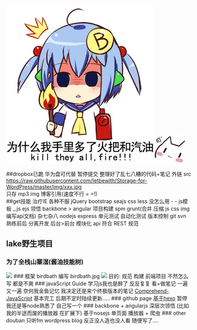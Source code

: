 ![alt text](https://raw.githubusercontent.com/letbewith/Storage-for-WordPress/master/img/acg/fff.jpg "求脱团 求包养")![alt text](https://raw.githubusercontent.com/letbewith/Storage-for-WordPress/master/img/acg/QQ20140817193815.jpg "")

##dropbox已跪 华为盘可代替 暂停提交 整理好了乱七八糟的代码+笔记
	外链 src  https://raw.githubusercontent.com/letbewith/Storage-for-WordPress/master/img/xxx.jpg    
    只存 mp3 img 博客引用(速度不行 = =!)     
##get技能 
        治疗IE   各种不服
        jQuery   bootstrap seajs
        css less 没怎么用 - -
        js模板   _.js ejs 
        领悟     backbone > angular
        项目构建 spm grunt(合并 压缩 js css img 编写api文档)
        杂七杂八 nodejs express 单元测试 自动化测试
        版本控制 git svn
        熟练前后 分离开发 后台>前台 模块化 api 符合 REST 规范
            
## lake野生项目
### 为了全栈山寨湿(酱油技能树)
<img src='https://raw.githubusercontent.com/letbewith/Storage-for-WordPress/master/github/Full-Stack-Developer.png'>
### 框架 birdbath 编写 
birdbath.jpg
<img src='https://raw.githubusercontent.com/letbewith/Storage-for-WordPress/master/github/birdbath.jpg.jpg'>
       目的: 规范 构建 前端项目 不然怎么写 都是不爽
### javaScript Guide
     学习js我也是醉了 反反复复 看+做笔记 一遍又一遍 
     奈何我金鱼记忆 我决定还是来个终极版本的笔记 
     <a href='https://github.com/letbewith/Comprehend-JavaScript' traget="_blank">Comprehend-JavaScript</a>
     基本完工 后期不定时陆续更新.....
### github page
    <a href='http://letbewith.github.io/' traget="_blank">基于hexo</a>
     暂停 我还是等node熟悉了 自己写一个
### backbone + angularjs
     深层次领悟
    (比如我的半途而废的播放器 在扩展下) 基于nosejs 单页面 播放器 + 爬虫
### other
    douban    只听fm
    wordpress blog 反正没人造也没人看 随便写了....

    






